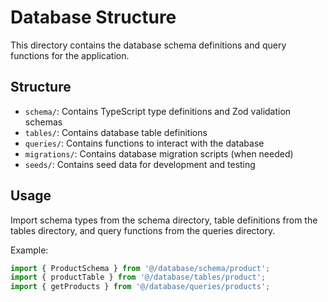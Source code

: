 
# Database Structure

This directory contains the database schema definitions and query functions for the application.

## Structure

- `schema/`: Contains TypeScript type definitions and Zod validation schemas
- `tables/`: Contains database table definitions
- `queries/`: Contains functions to interact with the database
- `migrations/`: Contains database migration scripts (when needed)
- `seeds/`: Contains seed data for development and testing

## Usage

Import schema types from the schema directory, table definitions from the tables directory, and query functions from the queries directory.

Example:
```typescript
import { ProductSchema } from '@/database/schema/product';
import { productTable } from '@/database/tables/product';
import { getProducts } from '@/database/queries/products';
```

